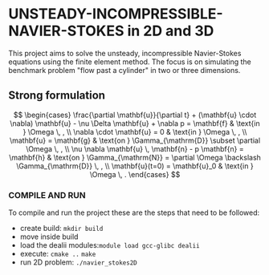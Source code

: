 # UNSTEADY-INCOMPRESSIBLE-NAVIER-STOKES in 2D and 3D
This project aims to solve the unsteady, incompressible Navier-Stokes equations using the finite element method. The focus is on simulating the benchmark problem "flow past a cylinder" in two or three dimensions.

## Strong formulation
$$ \begin{cases} 
\frac{\partial \mathbf{u}}{\partial t} + (\mathbf{u} \cdot \nabla) \mathbf{u} - \nu \Delta \mathbf{u} + \nabla p = \mathbf{f} & \text{in } \Omega \, , \\ 
\nabla \cdot \mathbf{u} = 0 & \text{in } \Omega \, , \\ 
\mathbf{u} = \mathbf{g} & \text{on } \Gamma_{\mathrm{D}} \subset \partial \Omega \, , \\ 
\nu \nabla \mathbf{u} \, \mathbf{n} - p \mathbf{n} = \mathbf{h} & \text{on } \Gamma_{\mathrm{N}} = \partial \Omega \backslash \Gamma_{\mathrm{D}} \, , \\ 
\mathbf{u}(t=0) = \mathbf{u}_0 & \text{in } \Omega \, . 
\end{cases} $$

### COMPILE AND RUN
To compile and run the project these are the steps that need to be followed:

+ create build: `mkdir build`
+ move inside build
+ load the dealii modules:`module load gcc-glibc dealii`
+ execute: `cmake ..` `make`
+ run 2D problem: `./navier_stokes2D`
